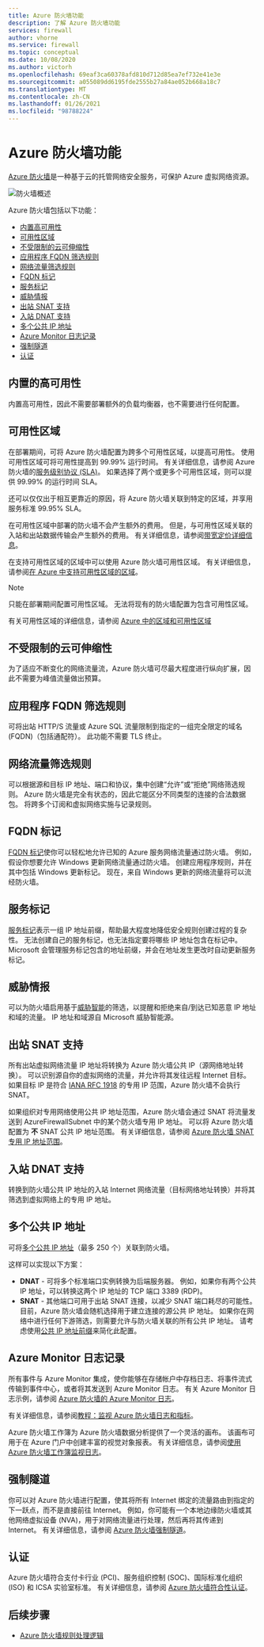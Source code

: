 ```yaml
---
title: Azure 防火墙功能
description: 了解 Azure 防火墙功能
services: firewall
author: vhorne
ms.service: firewall
ms.topic: conceptual
ms.date: 10/08/2020
ms.author: victorh
ms.openlocfilehash: 69eaf3ca60378afd810d712d85ea7ef732e41e3e
ms.sourcegitcommit: a055089dd6195fde2555b27a84ae052b668a18c7
ms.translationtype: MT
ms.contentlocale: zh-CN
ms.lasthandoff: 01/26/2021
ms.locfileid: "98788224"
---
```

# <a name="azure-firewall-features"></a>Azure 防火墙功能

[Azure 防火墙](overview.md)是一种基于云的托管网络安全服务，可保护 Azure 虚拟网络资源。

![防火墙概述](media/overview/firewall-threat.png)

Azure 防火墙包括以下功能：

- [内置高可用性](#built-in-high-availability)
- [可用性区域](#availability-zones)
- [不受限制的云可伸缩性](#unrestricted-cloud-scalability)
- [应用程序 FQDN 筛选规则](#application-fqdn-filtering-rules)
- [网络流量筛选规则](#network-traffic-filtering-rules)
- [FQDN 标记](#fqdn-tags)
- [服务标记](#service-tags)
- [威胁情报](#threat-intelligence)
- [出站 SNAT 支持](#outbound-snat-support)
- [入站 DNAT 支持](#inbound-dnat-support)
- [多个公共 IP 地址](#multiple-public-ip-addresses)
- [Azure Monitor 日志记录](#azure-monitor-logging)
- [强制隧道](#forced-tunneling)
- [认证](#certifications)

## <a name="built-in-high-availability"></a>内置的高可用性

内置高可用性，因此不需要部署额外的负载均衡器，也不需要进行任何配置。

## <a name="availability-zones"></a>可用性区域

在部署期间，可将 Azure 防火墙配置为跨多个可用性区域，以提高可用性。 使用可用性区域可将可用性提高到 99.99% 运行时间。 有关详细信息，请参阅 Azure 防火墙的[服务级别协议 (SLA)](https://azure.microsoft.com/support/legal/sla/azure-firewall/v1_0/)。 如果选择了两个或更多个可用性区域，则可以提供 99.99% 的运行时间 SLA。

还可以仅仅出于相互更靠近的原因，将 Azure 防火墙关联到特定的区域，并享用服务标准 99.95% SLA。

在可用性区域中部署的防火墙不会产生额外的费用。 但是，与可用性区域关联的入站和出站数据传输会产生额外的费用。 有关详细信息，请参阅[带宽定价详细信息](https://azure.microsoft.com/pricing/details/bandwidth/)。

在支持可用性区域的区域中可以使用 Azure 防火墙可用性区域。 有关详细信息，请参阅[在 Azure 中支持可用性区域的区域](../availability-zones/az-region.md)。

> [!NOTE]
> 只能在部署期间配置可用性区域。 无法将现有的防火墙配置为包含可用性区域。

有关可用性区域的详细信息，请参阅 [Azure 中的区域和可用性区域](../availability-zones/az-overview.md)

## <a name="unrestricted-cloud-scalability"></a>不受限制的云可伸缩性

为了适应不断变化的网络流量流，Azure 防火墙可尽最大程度进行纵向扩展，因此不需要为峰值流量做出预算。

## <a name="application-fqdn-filtering-rules"></a>应用程序 FQDN 筛选规则

可将出站 HTTP/S 流量或 Azure SQL 流量限制到指定的一组完全限定的域名 (FQDN)（包括通配符）。 此功能不需要 TLS 终止。

## <a name="network-traffic-filtering-rules"></a>网络流量筛选规则

可以根据源和目标 IP 地址、端口和协议，集中创建“允许”或“拒绝”网络筛选规则。  Azure 防火墙是完全有状态的，因此它能区分不同类型的连接的合法数据包。 将跨多个订阅和虚拟网络实施与记录规则。

## <a name="fqdn-tags"></a>FQDN 标记

[FQDN 标记](fqdn-tags.md)使你可以轻松地允许已知的 Azure 服务网络流量通过防火墙。 例如，假设你想要允许 Windows 更新网络流量通过防火墙。 创建应用程序规则，并在其中包括 Windows 更新标记。 现在，来自 Windows 更新的网络流量将可以流经防火墙。

## <a name="service-tags"></a>服务标记

[服务标记](service-tags.md)表示一组 IP 地址前缀，帮助最大程度地降低安全规则创建过程的复杂性。 无法创建自己的服务标记，也无法指定要将哪些 IP 地址包含在标记中。 Microsoft 会管理服务标记包含的地址前缀，并会在地址发生更改时自动更新服务标记。

## <a name="threat-intelligence"></a>威胁情报

可以为防火墙启用基于[威胁智能](threat-intel.md)的筛选，以提醒和拒绝来自/到达已知恶意 IP 地址和域的流量。 IP 地址和域源自 Microsoft 威胁智能源。

## <a name="outbound-snat-support"></a>出站 SNAT 支持

所有出站虚拟网络流量 IP 地址将转换为 Azure 防火墙公共 IP（源网络地址转换）。 可以识别源自你的虚拟网络的流量，并允许将其发往远程 Internet 目标。 如果目标 IP 是符合 [IANA RFC 1918](https://tools.ietf.org/html/rfc1918) 的专用 IP 范围，Azure 防火墙不会执行 SNAT。 

如果组织对专用网络使用公共 IP 地址范围，Azure 防火墙会通过 SNAT 将流量发送到 AzureFirewallSubnet 中的某个防火墙专用 IP 地址。 可以将 Azure 防火墙配置为 **不** SNAT 公共 IP 地址范围。 有关详细信息，请参阅 [Azure 防火墙 SNAT 专用 IP 地址范围](snat-private-range.md)。

## <a name="inbound-dnat-support"></a>入站 DNAT 支持

转换到防火墙公共 IP 地址的入站 Internet 网络流量（目标网络地址转换）并将其筛选到虚拟网络上的专用 IP 地址。

## <a name="multiple-public-ip-addresses"></a>多个公共 IP 地址

可将[多个公共 IP 地址](deploy-multi-public-ip-powershell.md)（最多 250 个）关联到防火墙。

这样可以实现以下方案：

- **DNAT** - 可将多个标准端口实例转换为后端服务器。 例如，如果你有两个公共 IP 地址，可以转换这两个 IP 地址的 TCP 端口 3389 (RDP)。
- **SNAT** - 其他端口可用于出站 SNAT 连接，以减少 SNAT 端口耗尽的可能性。 目前，Azure 防火墙会随机选择用于建立连接的源公共 IP 地址。 如果你在网络中进行任何下游筛选，则需要允许与防火墙关联的所有公共 IP 地址。 请考虑使用[公共 IP 地址前缀](../virtual-network/public-ip-address-prefix.md)来简化此配置。

## <a name="azure-monitor-logging"></a>Azure Monitor 日志记录

所有事件与 Azure Monitor 集成，使你能够在存储帐户中存档日志、将事件流式传输到事件中心，或者将其发送到 Azure Monitor 日志。 有关 Azure Monitor 日志示例，请参阅 [Azure 防火墙的 Azure Monitor 日志](./firewall-workbook.md)。

有关详细信息，请参阅[教程：监视 Azure 防火墙日志和指标](./firewall-diagnostics.md)。 

Azure 防火墙工作簿为 Azure 防火墙数据分析提供了一个灵活的画布。 该画布可用于在 Azure 门户中创建丰富的视觉对象报表。 有关详细信息，请参阅[使用 Azure 防火墙工作簿监视日志](firewall-workbook.md)。

## <a name="forced-tunneling"></a>强制隧道

你可以对 Azure 防火墙进行配置，使其将所有 Internet 绑定的流量路由到指定的下一跃点，而不是直接前往 Internet。 例如，你可能有一个本地边缘防火墙或其他网络虚拟设备 (NVA)，用于对网络流量进行处理，然后再将其传递到 Internet。 有关详细信息，请参阅 [Azure 防火墙强制隧道](forced-tunneling.md)。

## <a name="certifications"></a>认证

Azure 防火墙符合支付卡行业 (PCI)、服务组织控制 (SOC)、国际标准化组织 (ISO) 和 ICSA 实验室标准。 有关详细信息，请参阅 [Azure 防火墙符合性认证](compliance-certifications.md)。

## <a name="next-steps"></a>后续步骤

- [Azure 防火墙规则处理逻辑](rule-processing.md)